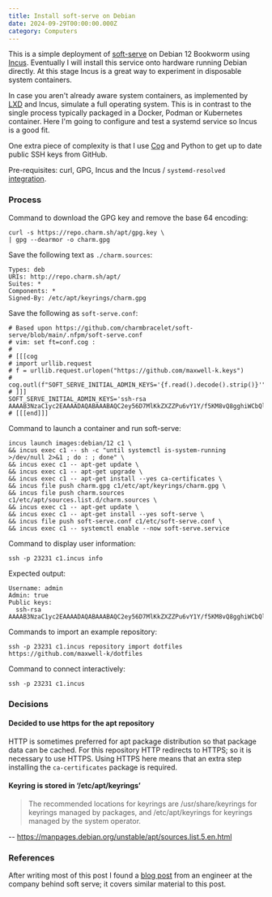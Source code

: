 ```yaml
---
title: Install soft-serve on Debian
date: 2024-09-29T00:00:00.000Z
category: Computers
---
```

This is a simple deployment of [soft-serve] on Debian 12 Bookworm using [Incus].
Eventually I will install this service onto hardware running Debian directly. At
this stage Incus is a great way to experiment in disposable system containers.

In case you aren't already aware system containers, as implemented by [LXD] and
Incus, simulate a full operating system. This is in contrast to the single
process typically packaged in a Docker, Podman or Kubernetes container. Here I'm
going to configure and test a systemd service so Incus is a good fit.

One extra piece of complexity is that I use [Cog] and Python to get up to date
public SSH keys from GitHub.

Pre-requisites: curl, GPG, Incus and the Incus / `systemd-resolved`
[integration].

[LXD]: https://canonical.com/lxd
[Incus]: https://linuxcontainers.org/incus/
[integration]:
  https://linuxcontainers.org/incus/docs/main/howto/network_bridge_resolved/

### Process

Command to download the GPG key and remove the base 64 encoding:

    curl -s https://repo.charm.sh/apt/gpg.key \
    | gpg --dearmor -o charm.gpg

Save the following text as `./charm.sources`:

    Types: deb
    URIs: http://repo.charm.sh/apt/
    Suites: *
    Components: *
    Signed-By: /etc/apt/keyrings/charm.gpg

Save the following as `soft-serve.conf`:

    # Based upon https://github.com/charmbracelet/soft-serve/blob/main/.nfpm/soft-serve.conf
    # vim: set ft=conf.cog :
    #
    # [[[cog
    # import urllib.request
    # f = urllib.request.urlopen("https://github.com/maxwell-k.keys")
    # cog.outl(f"SOFT_SERVE_INITIAL_ADMIN_KEYS='{f.read().decode().strip()}'")
    # ]]]
    SOFT_SERVE_INITIAL_ADMIN_KEYS='ssh-rsa AAAAB3NzaC1yc2EAAAADAQABAAABAQC2ey56D7MlKkZXZZPu6vY1Y/f5KM8vQ8gghiWCbQlUkLlJAXWEKzPymU3FRSJO8EkrNvHw+7DlMizhpjOLyfSNKfxbRkbs/3DYUd7mg5Y/a2z+EMDL975mNxkd7PFwjnDF0MFXnfuVYUqCLZMNoUyVRE8sZUuVgrkVWeME9Wqqh/69v4W//V5ImjqxCFXnI73ATrot0I1hRDPM339TW/EVMakxBjyutYW5/W7bWCu1nEu7T3SZrQZLrVNrp2FHL9cy4Dl9iwyL0Jhp72o9NiaKjRUZqM9OGz5dGRZ3ALmPddqLJP6PUAPaLRPl14ef09ErXmQFn27RNT2zj3IJK5NF'
    # [[[end]]]

Command to launch a container and run soft-serve:

    incus launch images:debian/12 c1 \
    && incus exec c1 -- sh -c "until systemctl is-system-running >/dev/null 2>&1 ; do : ; done" \
    && incus exec c1 -- apt-get update \
    && incus exec c1 -- apt-get upgrade \
    && incus exec c1 -- apt-get install --yes ca-certificates \
    && incus file push charm.gpg c1/etc/apt/keyrings/charm.gpg \
    && incus file push charm.sources c1/etc/apt/sources.list.d/charm.sources \
    && incus exec c1 -- apt-get update \
    && incus exec c1 -- apt-get install --yes soft-serve \
    && incus file push soft-serve.conf c1/etc/soft-serve.conf \
    && incus exec c1 -- systemctl enable --now soft-serve.service

<!--
ssh-keygen -R '[c1.incus]:23231'
-->

Command to display user information:

    ssh -p 23231 c1.incus info

Expected output:

    Username: admin
    Admin: true
    Public keys:
      ssh-rsa AAAAB3NzaC1yc2EAAAADAQABAAABAQC2ey56D7MlKkZXZZPu6vY1Y/f5KM8vQ8gghiWCbQlUkLlJAXWEKzPymU3FRSJO8EkrNvHw+7DlMizhpjOLyfSNKfxbRkbs/3DYUd7mg5Y/a2z+EMDL975mNxkd7PFwjnDF0MFXnfuVYUqCLZMNoUyVRE8sZUuVgrkVWeME9Wqqh/69v4W//V5ImjqxCFXnI73ATrot0I1hRDPM339TW/EVMakxBjyutYW5/W7bWCu1nEu7T3SZrQZLrVNrp2FHL9cy4Dl9iwyL0Jhp72o9NiaKjRUZqM9OGz5dGRZ3ALmPddqLJP6PUAPaLRPl14ef09ErXmQFn27RNT2zj3IJK5NF

Commands to import an example repository:

    ssh -p 23231 c1.incus repository import dotfiles https://github.com/maxwell-k/dotfiles

Command to connect interactively:

    ssh -p 23231 c1.incus

### Decisions

#### Decided to use https for the apt repository

HTTP is sometimes preferred for apt package distribution so that package data
can be cached. For this repository HTTP redirects to HTTPS; so it is necessary
to use HTTPS. Using HTTPS here means that an extra step installing the
`ca-certificates` package is required.

#### Keyring is stored in ‘/etc/apt/keyrings’

> The recommended locations for keyrings are /usr/share/keyrings for keyrings
> managed by packages, and /etc/apt/keyrings for keyrings managed by the system
> operator.

-- <https://manpages.debian.org/unstable/apt/sources.list.5.en.html>

[Cog]: https://cog.readthedocs.io/en/latest/
[soft-serve]: https://github.com/charmbracelet/soft-serve
[Incus]: https://linuxcontainers.org/incus/

### References

After writing most of this post I found a [blog post] from an engineer at the company
behind soft serve; it covers similar material to this post.

[blog post]: https://charm.sh/blog/self-hosted-soft-serve/

<!-- vim: set filetype=markdown.markdown-toc.htmlCommentNoSpell : -->
